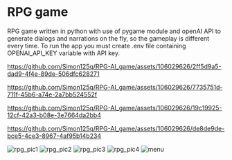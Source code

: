 # RPG game
RPG game written in python with use of pygame module and openAI API to generate dialogs and narrations on the fly, so the gameplay is different every time.
To run the app you must create .env file containing OPENAI_API_KEY variable with API key.




https://github.com/Simon125q/RPG-AI_game/assets/106029626/2ff5d9a5-dad9-4f4e-89de-506dfc628271



https://github.com/Simon125q/RPG-AI_game/assets/106029626/7735751d-711f-45b6-a74e-2a7bb524552f



https://github.com/Simon125q/RPG-AI_game/assets/106029626/19c19925-12cf-42a3-b08e-3e7664da2bb4



https://github.com/Simon125q/RPG-AI_game/assets/106029626/de8de9de-bce5-4ce3-8967-4af95b14b234

![rpg_pic1](https://github.com/Simon125q/RPG-AI_game/assets/106029626/c1c23705-25a0-41c9-84be-8a9c4a2e7ad5)
![rpg_pic2](https://github.com/Simon125q/RPG-AI_game/assets/106029626/7cef4630-1f55-4e18-ac78-95d8347b1868)
![rpg_pic3](https://github.com/Simon125q/RPG-AI_game/assets/106029626/3f6c03d3-a962-4693-ae31-f58f9d07d9a9)
![rpg_pic4](https://github.com/Simon125q/RPG-AI_game/assets/106029626/25a5cfbb-6c8f-4f48-a1f6-93d56e43e842)
![menu](https://github.com/Simon125q/RPG-AI_game/assets/106029626/b3f7b627-856b-4181-a3ed-fc998a10a1dd)
